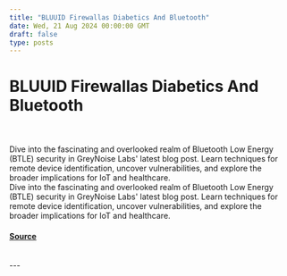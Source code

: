 ```yaml
---
title: "BLUUID Firewallas Diabetics And Bluetooth"
date: Wed, 21 Aug 2024 00:00:00 GMT
draft: false
type: posts
---
```

# BLUUID Firewallas Diabetics And Bluetooth

<br/>

<br/>
Dive into the fascinating and overlooked realm of Bluetooth Low Energy (BTLE) security in GreyNoise Labs' latest blog post. Learn techniques for remote device identification, uncover vulnerabilities, and explore the broader implications for IoT and healthcare.
<br/>
Dive into the fascinating and overlooked realm of Bluetooth Low Energy (BTLE) security in GreyNoise Labs' latest blog post. Learn techniques for remote device identification, uncover vulnerabilities, and explore the broader implications for IoT and healthcare.

#### [Source](https://www.greynoise.io/blog/bluuid-firewallas-diabetics-and-bluetooth)

<br/>
---
